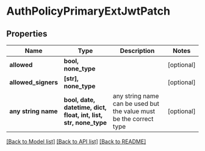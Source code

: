 # AuthPolicyPrimaryExtJwtPatch


## Properties
Name | Type | Description | Notes
------------ | ------------- | ------------- | -------------
**allowed** | **bool, none_type** |  | [optional] 
**allowed_signers** | **[str], none_type** |  | [optional] 
**any string name** | **bool, date, datetime, dict, float, int, list, str, none_type** | any string name can be used but the value must be the correct type | [optional]

[[Back to Model list]](../README.md#documentation-for-models) [[Back to API list]](../README.md#documentation-for-api-endpoints) [[Back to README]](../README.md)



